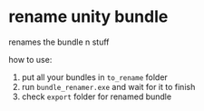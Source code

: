 # rename unity bundle

renames the bundle n stuff

how to use:

1) put all your bundles in ``to_rename`` folder
2) run ``bundle_renamer.exe`` and wait for it to finish
3) check ``export`` folder for renamed bundle
